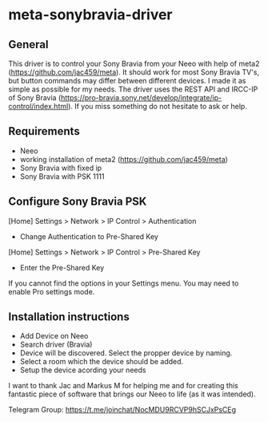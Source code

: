 # meta-sonybravia-driver

## General
This driver is to control your Sony Bravia from your Neeo with help of meta2 (https://github.com/jac459/meta). It should work for most Sony Bravia TV's, but button commands may differ between different devices. I made it as simple as possible for my needs. The driver uses the REST API and IRCC-IP of Sony Bravia (https://pro-bravia.sony.net/develop/integrate/ip-control/index.html). If you miss something do not hesitate to ask or help.

## Requirements
- Neeo
- working installation of meta2 (https://github.com/jac459/meta)
- Sony Bravia with fixed ip
- Sony Bravia with PSK 1111 


## Configure Sony Bravia PSK
[Home] Settings > Network > IP Control > Authentication
  - Change Authentication to Pre-Shared Key

[Home] Settings > Network > IP Control > Pre-Shared Key
  - Enter the Pre-Shared Key

If you cannot find the options in your Settings menu. You may need to enable Pro settings mode.


## Installation instructions
- Add Device on Neeo
- Search driver (Bravia)
- Device will be discovered. Select the propper device by naming.
- Select a room which the device should be added.
- Setup the device acording your needs

I want to thank Jac and Markus M for helping me and for creating this fantastic piece of software that brings our Neeo to life (as it was intended).

Telegram Group: https://t.me/joinchat/NocMDU9RCVP9hSCJxPsCEg
